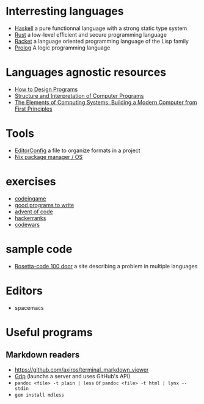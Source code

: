 # Interresting languages
* [Haskell](https://www.haskell.org/)
  a pure functionnal language with a strong static type system
* [Rust](https://www.rust-lang.org/)
  a low-level efficient and secure programming language
* [Racket](https://racket-lang.org/)
  a language oriented programming language of the Lisp family
* [Prolog](https://www.swi-prolog.org/)
  A logic programming language

# Languages agnostic resources
* [How to Design Programs](https://en.wikipedia.org/wiki/How_to_Design_Programs)
* [Structure and Interpretation of Computer Programs](https://en.wikipedia.org/wiki/Structure_and_Interpretation_of_Computer_Programs)
* [The Elements of Computing Systems: Building a Modern Computer from First Principles](http://f.javier.io/rep/books/The%20Elements%20of%20Computing%20Systems.pdf)

# Tools
* [EditorConfig](htpps://editorcondif.org)
  a file to organize formats in a project
* [Nix package manager / OS](https://nixos.org)

# exercises
* [codeingame](https://www.codingame.com/)
* [good programs to write](https://www.reddit.com/r/rust/comments/b0i625/classic_unix_utilities_make_great_beginner/)
* [advent of code](https://adventofcode.com/)
* [hackerranks](https://www.hackerrank.com/)
* [codewars](https://www.codewars.com/)

# sample code
* [Rosetta-code 100 door](Rosettacode.org/wiki/100_door)
  a site describing a problem in multiple languages

# Editors
* spacemacs

# Useful programs
## Markdown readers
* <https://github.com/axiros/terminal_markdown_viewer>
* [Grip](https://github.com/joeyespo/grip) (launchs a server and uses GitHub's API)
* `pandoc <file> -t plain | less` or `pandoc <file> -t html | lynx --stdin`
* `gem install mdless`
